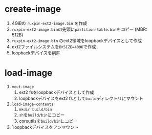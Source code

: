 # create-image

1. 4GiBの `ruxpin-ext2-image.bin` を作成
2. `ruxpin-ext2-image.bin`の先頭に`partition-table.bin`をコピー (MBR: 512B)
3. `ruxpin-ext2-image.bin` のext2領域をloopbackデバイスとして作成
4. ext2ファイルシステムを`BKSIZE=4096`で作成
5. loopbackデバイスを削除

# load-image

1. `mout-image`
    1. ext2 fsをloopbackデバイスとして作成
    2. loopbackデバイスをext2 fsとして`build`ディレクトリにマウント
2. `load-image-contents`
    1. `mkdir build/bin`
    2. `sh`を`build/bin`にコピー
    3. coreutilsを`build/bin`にコピー
3. `loopbackデバイスをアンマウント
